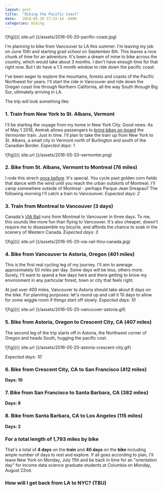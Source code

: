 ```yaml
---
layout: post
title:  "Biking the Pacific Coast"
date:   2016-05-20 17:15:14 -0400
categories: biking
---
```


![fig]({{ site.url }}/assets/2016-05-20-pacific-coast.jpg)

I'm planning to bike from Vancouver to LA this summer. I'm leaving my job on June 10th and starting grad school on September 6th. This leaves a nice chunk of time for an adventure. It's been a dream of mine to bike across the country, which would take about 3 months. I don't have enough time for that right now.  But I do have a 1.5 month window to ride down the pacific coast. 

I've been eager to explore the mountains, forests and coasts of the Pacific Northwest for years. I'll start the ride in Vancouver and ride down the Oregan coast line through Northern California, all the way South through Big Sur, ultimately arriving in LA.

The trip will look something like:

### 1. Train from New York to St. Albans, Vermont

I'll be starting the voyage from my home in New York City. Good news: As of May 1 2016, Amtrak allows passengers to [bring bikes on-board](http://media.amtrak.com/2016/04/amtrak-now-offers-bike-service-on-the-vermonter/) the *Vermonter* train. Just in time. I'll plan to take the train up from New York to St. Albans, a small city in Vermont north of Burlington and south of the Canadian Border. *Expected days: 1*

![fig]({{ site.url }}/assets/2016-05-20-vermonter.png)

### 2. Bike from St. Albans, Vermont to Montreal (76 miles)

I rode this strech [once before](http://willgeary.github.io/biking/2014/09/01/biking-from-new-york-to-montreal.html). It's special. You cycle past golden corn fields that dance with the wind until you reach the urban outskirts of Montreal. I'll camp somewhere outside of Montreal - perhaps Parque Jean Dreapau? The following morning I'll catch a train to Vancounver. *Expected days: 2*

### 3. Train from Montreal to Vancouver (3 days)

Canada's [VIA Rail](http://www.viarail.ca/en) runs from Montreal to Vancouver in three days. To me, this sounds like more fun than flying to Vancouver. It's also cheaper, doesn't require me to disassemble my bicycle, and affords the chance to soak in the scenery of Western Canada. *Expected days: 3*

![fig]({{ site.url }}/assets/2016-05-20-via-rail-thru-canada.jpg)

### 4. Bike from Vancouver to Astoria, Oregon (401 miles)

This is the first real cycling leg of my journey. I'll aim to average approximately 50 miles per day. Some days will be less, others more. Surely, I'll want to spend a few days here and there getting to know my environment in any particular forest, town or city that feels right. 

At just over 400 miles, Vancouver to Astoria should take about 8 days on the bike. For planning purposes: let's round up and call it 10 days to allow for some wiggle room if things start off slowly. *Expected days: 10*

![fig]({{ site.url }}/assets/2016-05-20-vancouver-astoria.gif)

### 5. Bike from Astoria, Oregon to Crescent City, CA (407 miles)

The second leg of the trip starts off in Astoria, the Northwest corner of Oregon and heads South, hugging the pacific cost. 

![fig]({{ site.url }}/assets/2016-05-20-astoria-crescent-city.gif)

*Expected days: 10*

### 6. Bike from Crescent City, CA to San Francisco (412 miles)

**Days: 10**

### 7. Bike from San Francisco to Santa Barbara, CA (382 miles)

**Days: 8**

### 8. Bike from Santa Barbara, CA to Los Angeles (115 miles)

**Days: 2**


### For a total length of 1,793 miles by bike

That's a total of **4 days** on the **train** and **40 days** on the **bike** including ample number of days to rest and explore. If all goes according to plan, I'll leave New York on Monday, July 11th and be back in time for an "orientation day" for income data science graduate students at Columbia on Monday, August 22nd.


### How will I get back from LA to NYC? (TBU)


